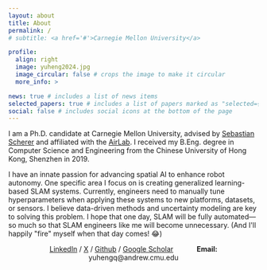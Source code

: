 ```yaml
---
layout: about
title: About
permalink: /
# subtitle: <a href='#'>Carnegie Mellon University</a>

profile:
  align: right
  image: yuheng2024.jpg
  image_circular: false # crops the image to make it circular
  more_info: >

news: true # includes a list of news items
selected_papers: true # includes a list of papers marked as "selected={true}"
social: false # includes social icons at the bottom of the page
---
```


I am a Ph.D. candidate at Carnegie Mellon University, advised by [Sebastian Scherer](https://theairlab.org/team/sebastian/) and affiliated with the [AirLab](https://theairlab.org). I received my B.Eng. degree in Computer Science and Engineering from the Chinese University of Hong Kong, Shenzhen in 2019.

I have an innate passion for advancing spatial AI to enhance robot autonomy. One specific area I focus on is creating generalized learning-based SLAM systems. Currently, engineers need to manually tune hyperparameters when applying these systems to new platforms, datasets, or sensors. I believe data-driven methods and uncertainty modeling are key to solving this problem. I hope that one day, SLAM will be fully automated—so much so that SLAM engineers like me will become unnecessary. (And I'll happily "fire" myself when that day comes! 😂)

<div style="text-align: center;">
    <a href="https://www.linkedin.com/in/yuheng-qiu-6bb9151b0/">LinkedIn</a> /
    <a href="https://x.com/QiuYuhengQiu">X</a> /
    <a href="https://github.com/haleqiu">Github</a> /
    <a href="https://scholar.google.com/citations?user=aEK45mEAAAAJ">Google Scholar</a>
    &nbsp;&nbsp;&nbsp;&nbsp;&nbsp;&nbsp;&nbsp;&nbsp;&nbsp;&nbsp;
    <strong>Email:</strong> yuhengq@andrew.cmu.edu
</div>
<!-- {% twitter https://x.com/QiuYuhengQiu maxheight=300 maxwidth=700 limit=1 %} -->
<!-- <a class="twitter-timeline" href="https://twitter.com/QiuYuhengQiu?ref_src=twsrc%5Etfw">Tweets by QiuYuhengQiu</a> <script async src="https://platform.twitter.com/widgets.js" charset="utf-8"></script> -->
